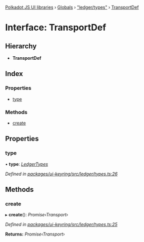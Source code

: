 [Polkadot JS UI libraries](../README.md) › [Globals](../globals.md) › ["ledger/types"](../modules/_ledger_types_.md) › [TransportDef](_ledger_types_.transportdef.md)

# Interface: TransportDef

## Hierarchy

* **TransportDef**

## Index

### Properties

* [type](_ledger_types_.transportdef.md#type)

### Methods

* [create](_ledger_types_.transportdef.md#create)

## Properties

###  type

• **type**: *[LedgerTypes](../modules/_ledger_types_.md#ledgertypes)*

*Defined in [packages/ui-keyring/src/ledger/types.ts:26](https://github.com/polkadot-js/ui/blob/fd110715/packages/ui-keyring/src/ledger/types.ts#L26)*

## Methods

###  create

▸ **create**(): *Promise‹Transport›*

*Defined in [packages/ui-keyring/src/ledger/types.ts:25](https://github.com/polkadot-js/ui/blob/fd110715/packages/ui-keyring/src/ledger/types.ts#L25)*

**Returns:** *Promise‹Transport›*
